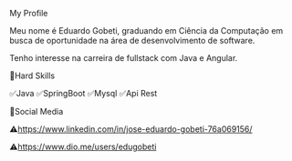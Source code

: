 My Profile

Meu nome é Eduardo Gobeti, graduando em Ciência da Computação em busca de 
oportunidade na área de desenvolvimento de software.

Tenho interesse na carreira de fullstack com Java e Angular.

🔰Hard Skills

✅Java 
✅SpringBoot
✅Mysql
✅Api Rest

📣Social Media

⚠https://www.linkedin.com/in/jose-eduardo-gobeti-76a069156/

⚠https://www.dio.me/users/edugobeti
